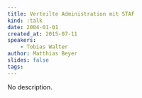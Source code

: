 ```yaml
---
title: Verteilte Administration mit STAF
kind: :talk
date: 2004-01-01
created_at: 2015-07-11
speakers:
    - Tobias Walter
author: Matthias Beyer
slides: false
tags:
---
```


No description.
